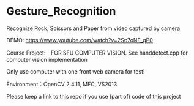 # Gesture_Recognition
Recognize Rock, Scissors and Paper from video captured by camera  
  
DEMO: https://www.youtube.com/watch?v=2Sp7oNF_qP0
  
Course Project:　FOR SFU COMPUTER VISION. See handdetect.cpp for computer vision implementation  
  
Only use computer with one front web camera for test!  
  
Environment：OpenCV 2.4.11, MFC, VS2013  
  
  
Please keep a link to this repo if you use (part of) code of this project
